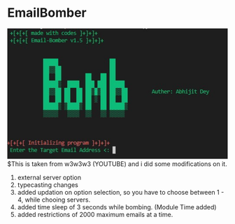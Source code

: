 # EmailBomber
![Image description](bomb.jpg)
$This is taken from w3w3w3 (YOUTUBE) and i did some modifications on it.
  1. external server option
  2. typecasting changes
  3. added updation on option selection, so you have to choose between 1 - 4, while chooing servers.
  4. added time sleep of 3 seconds while bombing. (Module Time added)
  5. added restrictions of 2000 maximum emails at a time.
